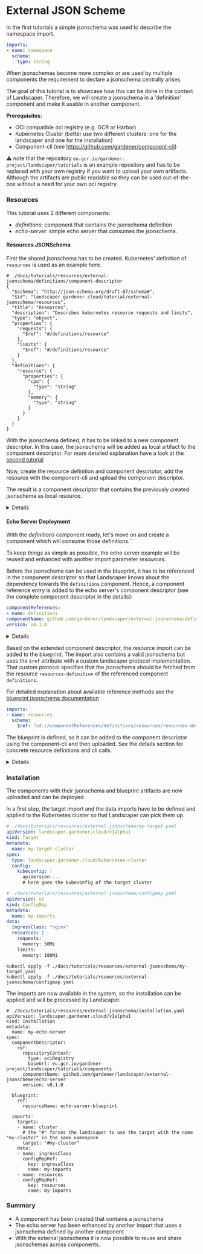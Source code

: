 # External JSON Scheme

In the first tutorials a simple jsonschema was used to describe the namespace import.
```yaml
imports:
- name: namespace
  schema:
    type: string
```

When jsonschemas become more complex or are used by multiple components the requirement to declare a jsonschema centrally arises.

The goal of this tutorial is to showcase how this can be done in the context of Landscaper. Therefore, we will create a jsonschema in a 'definition' component and make it usable in another component.

__Prerequisites__:
- OCI compatible oci registry (e.g. GCR or Harbor)
- Kubernetes Cluster (better use two different clusters: one for the landscaper and one for the installation)
- Component-cli (see https://github.com/gardener/component-cli)

:warning: note that the repository `eu.gcr.io/gardener-project/landscaper/tutorials` is an example repository 
and has to be replaced with your own registry if you want to upload your own artifacts.
Although the artifacts are public readable so they can be used out-of-the-box without a need for your own oci registry.


### Resources

This tutorial uses 2 different components:
- _definitions_: component that contains the jsonschema definition
- _echo-server_: simple echo server that consumes the jsonschema.

#### Resources JSONSchema

First the shared jsonschema has to be created.
Kubernetes' definition of `resources`  is used as an example here.

```
# ./docs/tutorials/resources/external-jsonschema/definitions/component-descriptor
{
  "$schema": "http://json-schema.org/draft-07/schema#",
  "$id": "landscaper.gardener.cloud/tutorial/external-jsonschema/resources",
  "title": "Resources",
  "description": "Describes kubernetes resource requests and limits",
  "type": "object",
  "properties": {
    "requests": {
      "$ref": "#/definitions/resource"
    },
    "limits": {
      "$ref": "#/definitions/resource"
    }
  },
  "definitions": {
    "resource": {
      "properties": {
        "cpu": {
          "type": "string"
        },
        "memory": {
          "type": "string"
        }
      }
    }
  }
}
```

With the jsonschema defined, it has to be linked to a new component descriptor. In this case, the jsonschema will be added as local artifact to the component descriptor.
For more detailed explanation have a look at the [second tutorial](./02-local-simple-blueprint.md)
   
Now, create the resource definition and component descriptor, add the resource with the component-cli and upload the component descriptor.

The result is a component descriptor that contains the previously created jsonschema as local resource.

<details>

```yaml
# ./docs/tutorials/resources/external-jsonschema/definitions/jsonschema-resource.yaml
---
type: landscaper.gardener.cloud/jsonschema
name: resources-definition
relation: local
input:
  type: "file"
  path: "./resources.json"
  mediaType: "application/vnd.gardener.landscaper.jsonscheme.v1+json"
...
```
```yaml
# ./docs/tutorials/resources/external-jsonschema/definitions/component-descriptor.yaml
meta:
  schemaVersion: v2
component:
  name: github.com/gardener/landscaper/external-jsonschema/definitions
  provider: internal
  repositoryContexts:
  - baseUrl: eu.gcr.io/gardener-project/landscaper/tutorials/components
    type: ociRegistry
  resources: []
  componentReferences: []
  sources: []
```

```
component-cli ca resources add ./docs/tutorials/resources/external-jsonschema/definitions -r ./docs/tutorials/resources/external-jsonschema/definitions/jsonscheme-resource.yaml -v 5
```

```
component-cli ca remote push ./docs/tutorials/resources/external-jsonschema/definitions
```

</details>

#### Echo Server Deployment

With the _definitions_  component ready, let's move on and create a component which will consume those definitions.```

To keep things as simple as possible, the echo server example will be reused and enhanced with another import parameter _resources_.

Before the jsonschema can be used in the blueprint, it has to be referenced in the component descriptor so that Landscaper knows about the dependency towards the `definitions` component.
Hence, a component reference entry is added to the echo server's component descriptor (see the complete component descriptor in the details):
```yaml
componentReferences:
- name: definitions
componentName: github.com/gardener/landscaper/external-jsonschema/definitions
version: v0.1.0
```

<details>
<div id="echo-server-comp-desc"></div>

```yaml
# ./docs/tutorials/resources/external-jsonschema/echo-server/component-descriptor.yaml
meta:
  schemaVersion: v2

component:
name: github.com/gardener/landscaper/external-jsonschema/echo-server
version: v0.1.0

provider: internal

repositoryContexts:
- type: ociRegistry
  baseUrl: eu.gcr.io/gardener-project/landscaper/tutorials/components

sources: []
componentReferences:
- name: definitions
  componentName: github.com/gardener/landscaper/external-jsonschema/definitions
  version: v0.1.0

resources:
- type: ociImage
  name: echo-server-image
  version: v0.2.3
  relation: external
  access:
  type: ociRegistry
  imageReference: hashicorp/http-echo:0.2.3
```

</details>

Based on the extended component descriptor, the resource import can be added to the blueprint.
The import also contains a valid jsonschema but uses the `$ref` attribute with a custom landscaper protocol implementation.
That custom protocol specifies that the jsonschema should be fetched from the resource `resources-definition` of the referenced component `definitions`.

For detailed explanation about available reference methods see the [blueprint jsonschema documentation](../usage/JSONSchema.md)

```yaml
imports:
- name: resources
  schema:
    $ref: "cd://componentReferences/definitions/resources/resources-definition"
```

The blueprint is defined, so it can be added to the component descriptor using the component-cli and then uploaded.
See the details section for concrete resource definitions and cli calls.

<details>

```yaml
# ./docs/tutorials/resources/external-jsonschema/echo-server/blueprint.yaml
apiVersion: landscaper.gardener.cloud/v1alpha1
kind: Blueprint

imports:
- name: cluster
  targetType: landscaper.gardener.cloud/kubernetes-cluster
- name: ingressClass
  schema:
    type: string
- name: resources
  schema:
    $ref: "cd://componentReferences/definitions/resources/resources-definition"

deployExecutions:
- name: default
  type: GoTemplate
  file: /defaultDeployExecution.yaml
```

```yaml
# ./docs/tutorials/resources/external-jsonschema/echo-server/defaultDeployExecution.yaml
{{ $name :=  "echo-server" }}
{{ $namespace :=  "default" }}
deployItems:
- name: deploy
  type: landscaper.gardener.cloud/kubernetes-manifest
  target:
    name: {{ .imports.cluster.metadata.name }}
    namespace: {{ .imports.cluster.metadata.namespace }}
  config:
    apiVersion: manifest.deployer.landscaper.gardener.cloud/v1alpha1
    kind: ProviderConfiguration

    updateStrategy: patch

    manifests:
      - apiVersion: apps/v1
        kind: Deployment
        metadata:
          name: {{ $name }}
          namespace: {{ $namespace }}
        spec:
          replicas: 1
          selector:
            matchLabels:
              app: echo-server
          template:
            metadata:
              labels:
                app: echo-server
            spec:
              containers:
                - image: {{ with (getResource .cd "name" "echo-server-image") }}{{ .access.imageReference }}{{end}}
                  imagePullPolicy: IfNotPresent
                  name: echo-server
                  args:
                  - -text="hello world"
                  ports:
                    - containerPort: 5678
                  resources:
{{ toYaml .imports.resources | indent 21 }}
      - apiVersion: v1
        kind: Service
        metadata:
          name: {{ $name }}
          namespace: {{ $namespace }}
        spec:
          selector:
            app: echo-server
          ports:
          - protocol: TCP
            port: 80
            targetPort: 5678
      - apiVersion: networking.k8s.io/v1
        kind: Ingress
        metadata:
          name: {{ $name }}
          namespace: {{ $namespace }}
          annotations:
            nginx.ingress.kubernetes.io/rewrite-target: /
            kubernetes.io/ingress.class: "{{ .imports.ingressClass }}"
        spec:
          rules:
          - http:
              paths:
              - path: /
                pathType: Prefix
                backend:
                  service:
                    name: echo-server
                    port:
                      number: 80
```

```yaml
# ./docs/tutorials/resources/external-jsonschema/echo-server/blueprint-resource.yaml
---
type: blueprint
name: echo-server-blueprint
version: v0.1.0
relation: local
input:
  type: "dir"
  path: "./blueprint"
  compress: true
  mediaType: "application/vnd.gardener.landscaper.blueprint.v1+tar+gzip"
...
```

```
component-cli ca resources add ./docs/tutorials/resources/external-jsonschema/echo-server -r ./docs/tutorials/resources/external-jsonschema/echo-server/blueprint-resource.yaml -v 5
```

```
component-cli ca remote push ./docs/tutorials/resources/external-jsonschema/echo-server
```

</details>

### Installation

The components with their jsonschema and blueprint artifacts are now uploaded and can be deployed.

In a first step, the target import and the data imports have to be defined and applied to the Kubernetes cluster so that Landscaper can pick them up.

```yaml
# ./docs/tutorials/resources/external-jsonschema/my-target.yaml
apiVersion: landscaper.gardener.cloud/v1alpha1
kind: Target
metadata:
  name: my-target-cluster
spec:
  type: landscaper.gardener.cloud/kubernetes-cluster
  config:
    kubeconfig: |
      apiVersion:...
      # here goes the kubeconfig of the target cluster
```

```yaml
# ./docs/tutorials/resources/external-jsonschema/configmap.yaml
apiVersion: v1
kind: ConfigMap
metadata:
  name: my-imports
data:
  ingressClass: "nginx"
  resources: |
    requests:
      memory: 50Mi
    limits:
      memory: 100Mi
```

```
kubectl apply -f ./docs/tutorials/resources/external-jsonschema/my-target.yaml
kubectl apply -f ./docs/tutorials/resources/external-jsonschema/configmap.yaml
```

The imports are now available in the system, so the installation can be applied and will be processed by Landscaper.

```
# ./docs/tutorials/resources/external-jsonschema/installation.yaml
apiVersion: landscaper.gardener.cloud/v1alpha1
kind: Installation
metadata:
  name: my-echo-server
spec:
  componentDescriptor:
    ref:
      repositoryContext:
        type: ociRegistry
        baseUrl: eu.gcr.io/gardener-project/landscaper/tutorials/components
      componentName: github.com/gardener/landscaper/external-jsonscheme/echo-server
      version: v0.1.0

  blueprint:
    ref:
      resourceName: echo-server-blueprint

  imports:
    targets:
    - name: cluster
      # the "#" forces the landscaper to use the target with the name "my-cluster" in the same namespace
      target: "#my-cluster"
    data:
    - name: ingressClass
      configMapRef:
        key: ingressClass
        name: my-imports
    - name: resources
      configMapRef:
        key: resources
        name: my-imports
```

### Summary

- A component has been created that contains a jsonschema
- The echo server has been enhanced by another import that uses a jsonschema defined by another component
- With the external jsonschema it is now possible to reuse and share jsonschemas across components.
